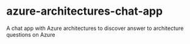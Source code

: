 # azure-architectures-chat-app
A chat app with Azure architectures to discover answer to architecture questions on Azure
